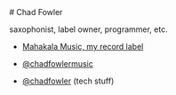 <html>
  <head>
 <script src="//d3plfjw9uod7ab.cloudfront.net/9f0b4d74-f7bf-42d4-b08f-34ec198e998e.js" type="text/javascript" async></script>  
  </head>

  <body>
# Chad Fowler 

saxophonist, label owner, programmer, etc.

* <a href="https://mahakalamusic.com">Mahakala Music, my record label</a>
* <a href="http://twitter.com/chadfowlermusic">@chadfowlermusic</a>
* <a href="http://twitter.com/chadfowlermusic">@chadfowler</a> (tech stuff)

  </body>
</html>
